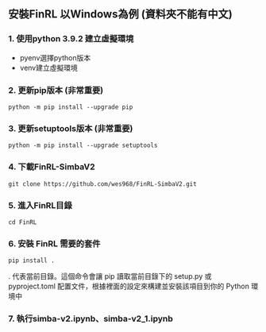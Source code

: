 ## 安裝FinRL 以Windows為例 (資料夾不能有中文)
### 1. 使用python 3.9.2 建立虛擬環境
* pyenv選擇python版本
* venv建立虛擬環境
### 2. 更新pip版本 (非常重要)
```
python -m pip install --upgrade pip
```
### 3. 更新setuptools版本 (非常重要)
```
python -m pip install --upgrade setuptools
```
### 4. 下載FinRL-SimbaV2
```
git clone https://github.com/wes968/FinRL-SimbaV2.git
```
### 5. 進入FinRL目錄
```
cd FinRL
```
### 6. 安裝 FinRL 需要的套件
```
pip install .
```
. 代表當前目錄。這個命令會讓 pip 讀取當前目錄下的 setup.py 或 pyproject.toml 配置文件，根據裡面的設定來構建並安裝該項目到你的 Python 環境中
### 7. 執行simba-v2.ipynb、simba-v2_1.ipynb
